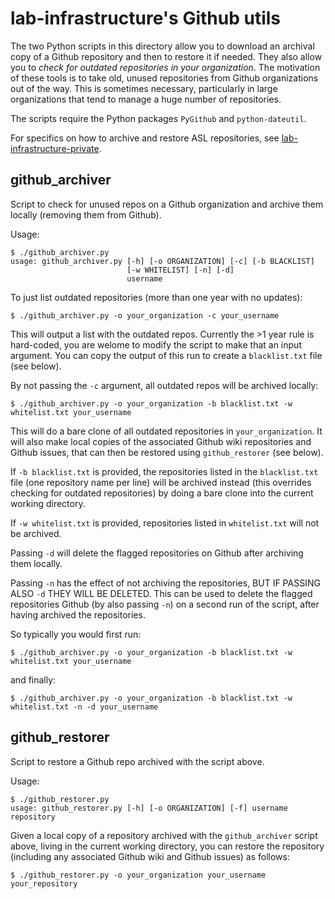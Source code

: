 # lab-infrastructure's Github utils

The two Python scripts in this directory allow you to download an archival copy of a Github repository
and then to restore it if needed. They also allow you to *check for outdated repositories in your organization*.
The motivation of these tools is to take old, unused repositories from Github
organizations out of the way. This is sometimes necessary, particularly in large organizations that tend to
manage a huge number of repositories.

The scripts require the Python packages `PyGithub` and `python-dateutil`.

For specifics on how to archive and restore ASL repositories, see [lab-infrastructure-private](https://github.com/ethz-asl/lab-infrastructure-private).

## github_archiver
Script to check for unused repos on a Github organization and archive them locally (removing them from Github).

Usage:
```
$ ./github_archiver.py 
usage: github_archiver.py [-h] [-o ORGANIZATION] [-c] [-b BLACKLIST]
                          [-w WHITELIST] [-n] [-d]
                          username
```

To just list outdated repositories (more than one year with no updates):
```
$ ./github_archiver.py -o your_organization -c your_username
```
This will output a list with the outdated repos. Currently the >1 year rule is hard-coded, you are welome to modify the script to make that an input argument. You can copy the output of this run to create a `blacklist.txt` file (see below).

By not passing the `-c` argument, all outdated repos will be archived locally:
```
$ ./github_archiver.py -o your_organization -b blacklist.txt -w whitelist.txt your_username
```
This will do a bare clone of all outdated repositories in `your_organization`. It will also make local copies of the associated Github wiki repositories and Github issues, that can then be restored using `github_restorer` (see below).

If `-b blacklist.txt` is provided, the repositories listed in the `blacklist.txt` file (one repository name per line) will be archived instead (this overrides checking for outdated repositories) by doing a bare clone into the current working directory.

If `-w whitelist.txt` is provided, repositories listed in `whitelist.txt` will not be archived.

Passing `-d` will delete the flagged repositories on Github after archiving them locally.

Passing `-n` has the effect of not archiving the repositories, BUT IF PASSING ALSO `-d` THEY WILL BE DELETED. This can be used to delete the flagged repositories Github (by also passing `-n`) on a second run of the script, after having archived the repositories.

So typically you would first run:
```
$ ./github_archiver.py -o your_organization -b blacklist.txt -w whitelist.txt your_username
```

and finally:
```
$ ./github_archiver.py -o your_organization -b blacklist.txt -w whitelist.txt -n -d your_username
```



## github_restorer
Script to restore a Github repo archived with the script above.

Usage:
```
$ ./github_restorer.py
usage: github_restorer.py [-h] [-o ORGANIZATION] [-f] username repository
```

Given a local copy of a repository archived with the `github_archiver` script above, living in the current working directory, you can restore the repository (including any associated Github wiki and Github issues) as follows:
```
$ ./github_restorer.py -o your_organization your_username your_repository
```
